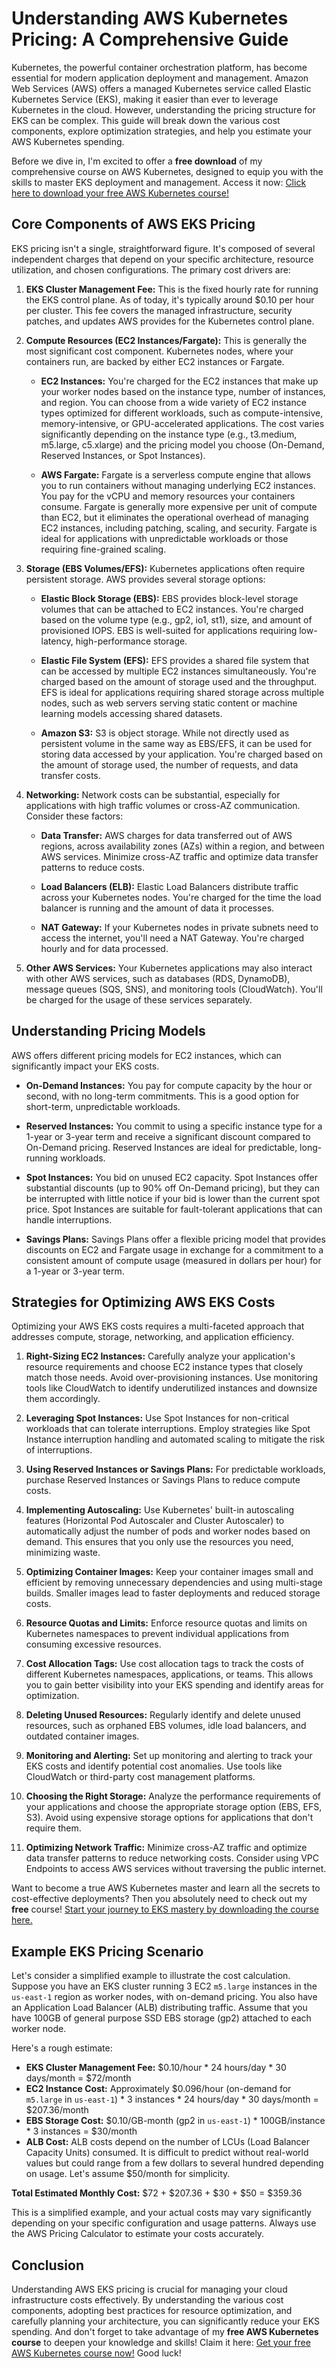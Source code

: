 # Understanding AWS Kubernetes Pricing: A Comprehensive Guide

Kubernetes, the powerful container orchestration platform, has become essential for modern application deployment and management. Amazon Web Services (AWS) offers a managed Kubernetes service called Elastic Kubernetes Service (EKS), making it easier than ever to leverage Kubernetes in the cloud. However, understanding the pricing structure for EKS can be complex. This guide will break down the various cost components, explore optimization strategies, and help you estimate your AWS Kubernetes spending.

Before we dive in, I'm excited to offer a **free download** of my comprehensive course on AWS Kubernetes, designed to equip you with the skills to master EKS deployment and management. Access it now: [Click here to download your free AWS Kubernetes course!](https://udemywork.com/aws-kubernetes-pricing)

## Core Components of AWS EKS Pricing

EKS pricing isn't a single, straightforward figure. It's composed of several independent charges that depend on your specific architecture, resource utilization, and chosen configurations. The primary cost drivers are:

1.  **EKS Cluster Management Fee:** This is the fixed hourly rate for running the EKS control plane.  As of today, it's typically around $0.10 per hour per cluster.  This fee covers the managed infrastructure, security patches, and updates AWS provides for the Kubernetes control plane.

2.  **Compute Resources (EC2 Instances/Fargate):** This is generally the most significant cost component. Kubernetes nodes, where your containers run, are backed by either EC2 instances or Fargate.

    *   **EC2 Instances:** You're charged for the EC2 instances that make up your worker nodes based on the instance type, number of instances, and region. You can choose from a wide variety of EC2 instance types optimized for different workloads, such as compute-intensive, memory-intensive, or GPU-accelerated applications.  The cost varies significantly depending on the instance type (e.g., t3.medium, m5.large, c5.xlarge) and the pricing model you choose (On-Demand, Reserved Instances, or Spot Instances).

    *   **AWS Fargate:** Fargate is a serverless compute engine that allows you to run containers without managing underlying EC2 instances. You pay for the vCPU and memory resources your containers consume.  Fargate is generally more expensive per unit of compute than EC2, but it eliminates the operational overhead of managing EC2 instances, including patching, scaling, and security. Fargate is ideal for applications with unpredictable workloads or those requiring fine-grained scaling.

3.  **Storage (EBS Volumes/EFS):**  Kubernetes applications often require persistent storage.  AWS provides several storage options:

    *   **Elastic Block Storage (EBS):** EBS provides block-level storage volumes that can be attached to EC2 instances. You're charged based on the volume type (e.g., gp2, io1, st1), size, and amount of provisioned IOPS.  EBS is well-suited for applications requiring low-latency, high-performance storage.

    *   **Elastic File System (EFS):** EFS provides a shared file system that can be accessed by multiple EC2 instances simultaneously.  You're charged based on the amount of storage used and the throughput.  EFS is ideal for applications requiring shared storage across multiple nodes, such as web servers serving static content or machine learning models accessing shared datasets.

    *   **Amazon S3:** S3 is object storage. While not directly used as persistent volume in the same way as EBS/EFS, it can be used for storing data accessed by your application. You're charged based on the amount of storage used, the number of requests, and data transfer costs.

4.  **Networking:** Network costs can be substantial, especially for applications with high traffic volumes or cross-AZ communication.  Consider these factors:

    *   **Data Transfer:** AWS charges for data transferred out of AWS regions, across availability zones (AZs) within a region, and between AWS services.  Minimize cross-AZ traffic and optimize data transfer patterns to reduce costs.

    *   **Load Balancers (ELB):** Elastic Load Balancers distribute traffic across your Kubernetes nodes. You're charged for the time the load balancer is running and the amount of data it processes.

    *   **NAT Gateway:** If your Kubernetes nodes in private subnets need to access the internet, you'll need a NAT Gateway.  You're charged hourly and for data processed.

5.  **Other AWS Services:** Your Kubernetes applications may also interact with other AWS services, such as databases (RDS, DynamoDB), message queues (SQS, SNS), and monitoring tools (CloudWatch). You'll be charged for the usage of these services separately.

## Understanding Pricing Models

AWS offers different pricing models for EC2 instances, which can significantly impact your EKS costs.

*   **On-Demand Instances:**  You pay for compute capacity by the hour or second, with no long-term commitments. This is a good option for short-term, unpredictable workloads.

*   **Reserved Instances:**  You commit to using a specific instance type for a 1-year or 3-year term and receive a significant discount compared to On-Demand pricing. Reserved Instances are ideal for predictable, long-running workloads.

*   **Spot Instances:**  You bid on unused EC2 capacity.  Spot Instances offer substantial discounts (up to 90% off On-Demand pricing), but they can be interrupted with little notice if your bid is lower than the current spot price. Spot Instances are suitable for fault-tolerant applications that can handle interruptions.

*   **Savings Plans:** Savings Plans offer a flexible pricing model that provides discounts on EC2 and Fargate usage in exchange for a commitment to a consistent amount of compute usage (measured in dollars per hour) for a 1-year or 3-year term.

## Strategies for Optimizing AWS EKS Costs

Optimizing your AWS EKS costs requires a multi-faceted approach that addresses compute, storage, networking, and application efficiency.

1.  **Right-Sizing EC2 Instances:**  Carefully analyze your application's resource requirements and choose EC2 instance types that closely match those needs.  Avoid over-provisioning instances.  Use monitoring tools like CloudWatch to identify underutilized instances and downsize them accordingly.

2.  **Leveraging Spot Instances:**  Use Spot Instances for non-critical workloads that can tolerate interruptions.  Employ strategies like Spot Instance interruption handling and automated scaling to mitigate the risk of interruptions.

3.  **Using Reserved Instances or Savings Plans:**  For predictable workloads, purchase Reserved Instances or Savings Plans to reduce compute costs.

4.  **Implementing Autoscaling:**  Use Kubernetes' built-in autoscaling features (Horizontal Pod Autoscaler and Cluster Autoscaler) to automatically adjust the number of pods and worker nodes based on demand.  This ensures that you only use the resources you need, minimizing waste.

5.  **Optimizing Container Images:**  Keep your container images small and efficient by removing unnecessary dependencies and using multi-stage builds. Smaller images lead to faster deployments and reduced storage costs.

6.  **Resource Quotas and Limits:**  Enforce resource quotas and limits on Kubernetes namespaces to prevent individual applications from consuming excessive resources.

7.  **Cost Allocation Tags:** Use cost allocation tags to track the costs of different Kubernetes namespaces, applications, or teams. This allows you to gain better visibility into your EKS spending and identify areas for optimization.

8.  **Deleting Unused Resources:**  Regularly identify and delete unused resources, such as orphaned EBS volumes, idle load balancers, and outdated container images.

9.  **Monitoring and Alerting:**  Set up monitoring and alerting to track your EKS costs and identify potential cost anomalies.  Use tools like CloudWatch or third-party cost management platforms.

10. **Choosing the Right Storage:** Analyze the performance requirements of your applications and choose the appropriate storage option (EBS, EFS, S3).  Avoid using expensive storage options for applications that don't require them.

11. **Optimizing Network Traffic:** Minimize cross-AZ traffic and optimize data transfer patterns to reduce networking costs. Consider using VPC Endpoints to access AWS services without traversing the public internet.

Want to become a true AWS Kubernetes master and learn all the secrets to cost-effective deployments? Then you absolutely need to check out my **free** course! [Start your journey to EKS mastery by downloading the course here.](https://udemywork.com/aws-kubernetes-pricing)

## Example EKS Pricing Scenario

Let's consider a simplified example to illustrate the cost calculation. Suppose you have an EKS cluster running 3 EC2 `m5.large` instances in the `us-east-1` region as worker nodes, with on-demand pricing. You also have an Application Load Balancer (ALB) distributing traffic. Assume that you have 100GB of general purpose SSD EBS storage (gp2) attached to each worker node.

Here's a rough estimate:

*   **EKS Cluster Management Fee:** $0.10/hour * 24 hours/day * 30 days/month = $72/month
*   **EC2 Instance Cost:** Approximately $0.096/hour (on-demand for `m5.large` in `us-east-1`) * 3 instances * 24 hours/day * 30 days/month = $207.36/month
*   **EBS Storage Cost:** $0.10/GB-month (gp2 in `us-east-1`) * 100GB/instance * 3 instances = $30/month
*   **ALB Cost:** ALB costs depend on the number of LCUs (Load Balancer Capacity Units) consumed. It is difficult to predict without real-world values but could range from a few dollars to several hundred depending on usage. Let's assume $50/month for simplicity.

**Total Estimated Monthly Cost:** $72 + $207.36 + $30 + $50 = $359.36

This is a simplified example, and your actual costs may vary significantly depending on your specific configuration and usage patterns. Always use the AWS Pricing Calculator to estimate your costs accurately.

## Conclusion

Understanding AWS EKS pricing is crucial for managing your cloud infrastructure costs effectively. By understanding the various cost components, adopting best practices for resource optimization, and carefully planning your architecture, you can significantly reduce your EKS spending. And don't forget to take advantage of my **free AWS Kubernetes course** to deepen your knowledge and skills! Claim it here: [Get your free AWS Kubernetes course now!](https://udemywork.com/aws-kubernetes-pricing) Good luck!
